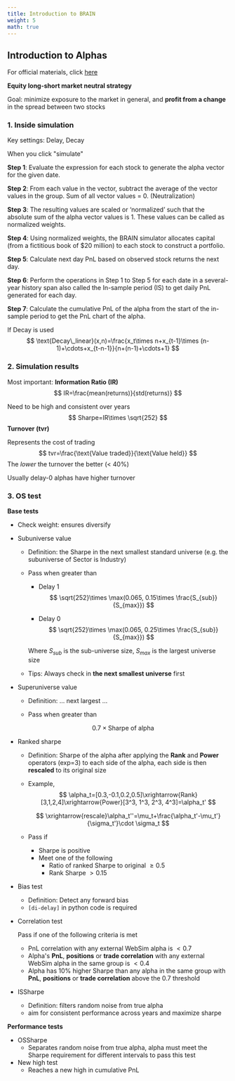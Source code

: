 ```yaml
---
title: Introduction to BRAIN
weight: 5
math: true
---
```


## Introduction to Alphas

For official materials, click [here](https://platform.worldquantbrain.com/learn/courses/introduction-alphas)

**Equity long-short market neutral strategy**

Goal: minimize exposure to the market in general, and **profit from a change** in the spread between two stocks

### 1. Inside simulation

Key settings: Delay, Decay

When you click "simulate"

**Step 1**: Evaluate the expression for each stock to generate the alpha vector for the given date.

**Step 2**: From each value in the vector, subtract the average of the vector values in the group. Sum of all vector values = 0. (Neutralization)

**Step 3**: The resulting values are scaled or ‘normalized’ such that the absolute sum of the alpha vector values is 1. These values can be called as normalized weights.

**Step 4**: Using normalized weights, the BRAIN simulator allocates capital (from a fictitious book of $20 million) to each stock to construct a portfolio.

**Step 5**: Calculate next day PnL based on observed stock returns the next day.

**Step 6**: Perform the operations in Step 1 to Step 5 for each date in a several-year history span also called the In-sample period (IS) to get daily PnL generated for each day.

**Step 7**: Calculate the cumulative PnL of the alpha from the start of the in-sample period to get the PnL chart of the alpha.

If Decay is used
$$
\text{Decay\_linear}(x,n)=\frac{x_t\times n+x_{t-1}\times (n-1)+\cdots+x_{t-n-1}}{n+(n-1)+\cdots+1}
$$

### 2. Simulation results

Most important: **Information Ratio (IR)**
$$
IR=\frac{mean(returns)}{std(returns)}
$$


Need to be high and consistent over years
$$
Sharpe=IR\times \sqrt{252}
$$
**Turnover (tvr)**

Represents the cost of trading
$$
tvr=\frac{\text{Value traded}}{\text{Value held}}
$$
The *lower* the turnover the better (< 40%)

Usually delay-0 alphas have higher turnover

### 3. OS test

**Base tests**

- Check weight: ensures diversify

- Subuniverse value

  - Definition: the Sharpe in the next smallest standard universe (e.g. the subuniverse of Sector is Industry)

  - Pass when greater than

    - Delay 1
      $$
      \sqrt{252}\times \max(0.065, 0.15\times \frac{S_{sub}}{S_{max}})
      $$

    - Delay 0
      $$
      \sqrt{252}\times \max(0.065, 0.25\times \frac{S_{sub}}{S_{max}})
      $$

    Where $S_{sub}$ is the sub-universe size, $S_{max}$ is the largest universe size

  - Tips: Always check in **the next smallest universe** first

- Superuniverse value

  - Definition: ... next largest ...

  - Pass when greater than

  $$
  0.7\times \text{Sharpe of alpha}
  $$

- Ranked sharpe

  - Definition: Sharpe of the alpha after applying the **Rank** and **Power** operators (exp=3) to each side of the alpha, each side is then **rescaled** to its original size

  - Example, 
    $$
    \alpha_t=[0.3,-0.1,0.2,0.5]\xrightarrow{Rank}[3,1,2,4]\xrightarrow{Power}[3^3, 1^3, 2^3, 4^3]=\alpha_t'
    $$

    $$
    \xrightarrow{rescale}\alpha_t''=\mu_t+\frac{\alpha_t'-\mu_t'}{\sigma_t'}\cdot \sigma_t
    $$

  - Pass if

    - Sharpe is positive
    - Meet one of the following
      - Ratio of ranked Sharpe to original $\geqslant 0.5$
      - Rank Sharpe $> 0.15$

- Bias test

  - Definition: Detect any forward bias
  - `[di-delay]` in python code is required

- Correlation test

  Pass if one of the following criteria is met

  - PnL correlation with any external WebSim alpha is $< 0.7$
  - Alpha's **PnL**, **positions** or **trade correlation** with any external WebSim alpha in the same group is $<0.4$
  - Alpha has 10% higher Sharpe than any alpha in the same group with **PnL**, **positions** or **trade correlation** above the 0.7 threshold

- ISSharpe

  - Definition: filters random noise from true alpha
  - aim for consistent performance across years and maximize sharpe

**Performance tests**

- OSSharpe
  - Separates random noise from true alpha, alpha must meet the Sharpe requirement for different intervals to pass this test
- New high test
  - Reaches a new high in cumulative PnL









